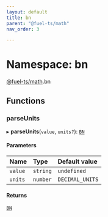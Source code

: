 ```yaml
---
layout: default
title: bn
parent: "@fuel-ts/math"
nav_order: 3

---
```


# Namespace: bn

[@fuel-ts/math](../index.md).bn

## Functions

### parseUnits

▸ **parseUnits**(`value`, `units?`): [`BN`](../classes/BN.md)

#### Parameters

| Name | Type | Default value |
| :------ | :------ | :------ |
| `value` | `string` | `undefined` |
| `units` | `number` | `DECIMAL_UNITS` |

#### Returns

[`BN`](../classes/BN.md)
